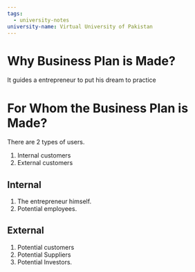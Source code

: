 ```yaml
---
tags:
  - university-notes
university-name: Virtual University of Pakistan
---
```


# Why Business Plan is Made?
It guides a entrepreneur to put his dream to practice

# For Whom the Business Plan is Made?
There are 2 types of users.
1. Internal customers
2. External customers

## Internal
1. The entrepreneur himself.
2. Potential employees.

## External
1. Potential customers
2. Potential Suppliers
3. Potential Investors.

